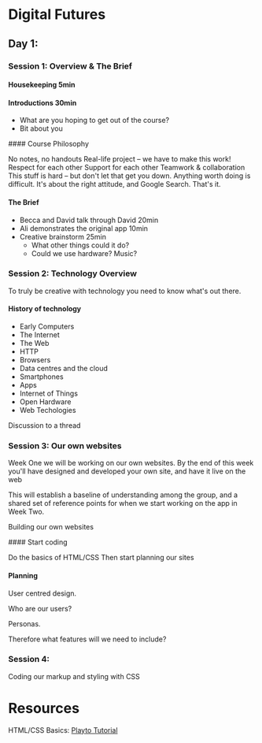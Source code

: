# Digital Futures

## Day 1:

### Session 1: Overview & The Brief

#### Housekeeping 5min

#### Introductions 30min

* What are you hoping to get out of the course?
* Bit about you

#### Course Philosophy

No notes, no handouts
Real-life project – we have to make this work!
Respect for each other
Support for each other
Teamwork & collaboration
This stuff is hard – but don't let that get you down. Anything worth doing is difficult. It's about the right attitude, and Google Search. That's it.

#### The Brief

* Becca and David talk through David 20min
* Ali demonstrates the original app 10min
* Creative brainstorm 25min
  * What other things could it do?
  * Could we use hardware? Music?

### Session 2: Technology Overview

To truly be creative with technology you need to know what's out there.

#### History of technology

* Early Computers
* The Internet
* The Web
* HTTP
* Browsers
* Data centres and the cloud
* Smartphones
* Apps
* Internet of Things
* Open Hardware
* Web Techologies

Discussion to a thread

### Session 3: Our own websites

Week One we will be working on our own websites. By the end of this week you'll have designed and developed your own site, and have it live on the web

This will establish a baseline of understanding among the group, and a shared set of reference points for when we start working on the app in Week Two.

Building our own websites

#### Start coding

Do the basics of HTML/CSS
Then start planning our sites

#### Planning

User centred design.

Who are our users?

Personas.

Therefore what features will we need to include?


### Session 4:

Coding our markup and styling with CSS

# Resources

HTML/CSS Basics: [Playto Tutorial](https://learn.playto.io/html-css/lesson/0)






